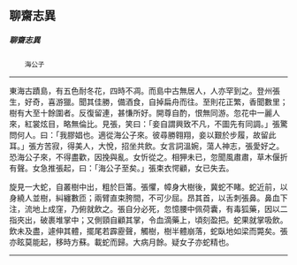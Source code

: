 

## 聊齋志異

##### 聊齋志異
　　`海公子`

* * *

東海古蹟島，有五色耐冬花，四時不凋。而島中古無居人，人亦罕到之。登州張生，好奇，喜游獵。聞其佳勝，備酒食，自掉扁舟而往。至則花正繁，香聞數里；樹有大至十餘圍者。反復留連，甚慊所好。開尊自酌，恨無同游。忽花中一麗人來，紅裳炫目，略無倫比。見張，笑曰：「妾自謂興致不凡，不圖先有同調。」張驚問何人。曰：「我膠娼也。適從海公子來。彼尋勝翱翔，妾以艱於步履，故留此耳。」張方苦寂，得美人，大悅，招坐共飲。女言詞溫婉，蕩人神志，張愛好之。恐海公子來，不得盡歡，因挽與亂。女忻從之。相狎未已，忽聞風肅肅，草木偃折有聲。女急推張起，曰：「海公子至矣。」張束衣愕顧，女已失去。

旋見一大蛇，自叢樹中出，粗於巨筩。張懼，幛身大樹後，冀蛇不睹。蛇近前，以身繞人並樹，糾纏數匝；兩臂直束胯間，不可少屈。昂其首，以舌刺張鼻。鼻血下注，流地上成窪，乃俯就飲之。張自分必死，忽憶腰中佩荷囊，有毒狐藥，因以二指夾出，破裹堆掌中；又側頸自顧其掌，令血滴藥上，頃刻盈把。蛇果就掌吸飲。飲未及盡，遽伸其體，擺尾若霹靂聲，觸樹，樹半體崩落，蛇臥地如梁而斃矣。張亦眩莫能起，移時方蘇。載蛇而歸。大病月餘。疑女子亦蛇精也。

* * *


